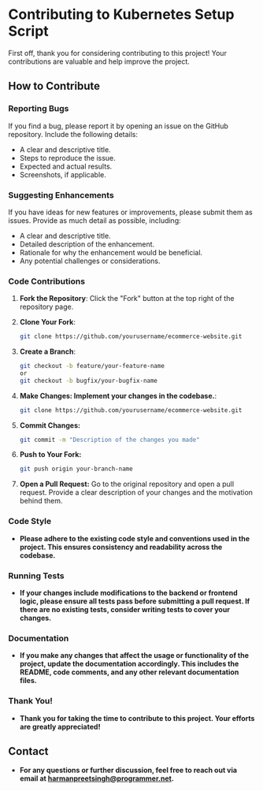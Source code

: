 # Contributing to Kubernetes Setup Script

First off, thank you for considering contributing to this project! Your contributions are valuable and help improve the project.

## How to Contribute

### Reporting Bugs

If you find a bug, please report it by opening an issue on the GitHub repository. Include the following details:
- A clear and descriptive title.
- Steps to reproduce the issue.
- Expected and actual results.
- Screenshots, if applicable.

### Suggesting Enhancements

If you have ideas for new features or improvements, please submit them as issues. Provide as much detail as possible, including:
- A clear and descriptive title.
- Detailed description of the enhancement.
- Rationale for why the enhancement would be beneficial.
- Any potential challenges or considerations.

### Code Contributions

1. **Fork the Repository**: Click the "Fork" button at the top right of the repository page.

2. **Clone Your Fork**: 
   ```sh
   git clone https://github.com/yourusername/ecommerce-website.git
3. **Create a Branch**: 
   ```sh
   git checkout -b feature/your-feature-name
   or
   git checkout -b bugfix/your-bugfix-name
4. **Make Changes: Implement your changes in the codebase.**: 
   ```sh
   git clone https://github.com/yourusername/ecommerce-website.git
5. **Commit Changes:**
   ```sh
   git commit -m "Description of the changes you made"
6. **Push to Your Fork:**
   ```sh
   git push origin your-branch-name
7. **Open a Pull Request:**
Go to the original repository and open a pull request. Provide a clear description of your changes and the motivation behind them.

### Code Style
- **Please adhere to the existing code style and conventions used in the project. This ensures consistency and readability across the codebase.**

### Running Tests
- **If your changes include modifications to the backend or frontend logic, please ensure all tests pass before submitting a pull request. If there are no existing tests, consider writing tests to cover your changes.**

### Documentation
- **If you make any changes that affect the usage or functionality of the project, update the documentation accordingly. This includes the README, code comments, and any other relevant documentation files.**

### Thank You!
- **Thank you for taking the time to contribute to this project. Your efforts are greatly appreciated!**

## Contact
- **For any questions or further discussion, feel free to reach out via email at harmanpreetsingh@programmer.net.**
